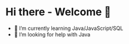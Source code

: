 # Hi there - Welcome 🦁

- 🌱 I’m currently learning Java/JavaScript/SQL
- 🤔 I’m looking for help with Java

